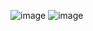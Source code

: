 ![image](https://github.com/heesoo-park/ForCodeKata/assets/80674868/5ba65130-a65d-46c8-a921-430a08a63bdb)
![image](https://github.com/heesoo-park/ForCodeKata/assets/80674868/44ee3439-eff2-4592-94b5-595b6a4d7497)
